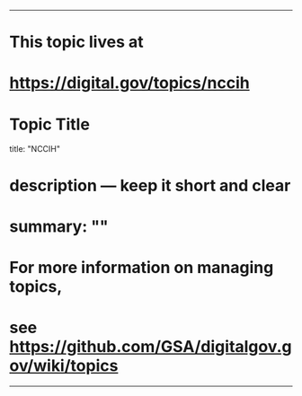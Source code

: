 
---
# This topic lives at
# https://digital.gov/topics/nccih

# Topic Title
title: "NCCIH"

# description — keep it short and clear
# summary: ""


# For more information on managing topics,
# see https://github.com/GSA/digitalgov.gov/wiki/topics
---
